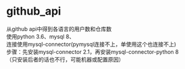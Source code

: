 # github_api
从github api中得到各语言的用户数和仓库数
</br>使用python 3.6、mysql 8、
</br>连接使用mysql-connector(pymysql连接不上，单使用这个也连接不上)
</br>步骤：先安装mysql-connector 2.1，再安装mysql-connector-python 8
</br>（只安装后者的话也不行，可能机器或配置原因）
